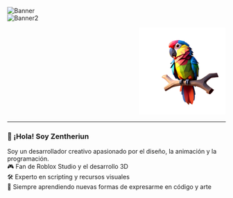 ![Banner](https://raw.githubusercontent.com/Zentheriun/Zentheriun/main/Resources/.GIFs/Animation%2001.gif)  
![Banner2](https://raw.githubusercontent.com/Zentheriun/Zentheriun/main/Resources/.GIFs/Animation%2002.gif)

<div align="right">
  <img src="https://github.com/Zentheriun/Zentheriun/blob/main/Resources/.IMGs/Parrot.png?raw=true" alt="Parrot" width="200"/>
</div>

---

### 👋 ¡Hola! Soy Zentheriun

Soy un desarrollador creativo apasionado por el diseño, la animación y la programación.  
🎮 Fan de Roblox Studio y el desarrollo 3D  
🛠️ Experto en scripting y recursos visuales  
🌱 Siempre aprendiendo nuevas formas de expresarme en código y arte
